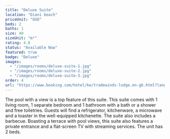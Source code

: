 ```yaml
---
title: "Deluxe Suite"
location: "Diani beach"
priceUnit: "USD"
beds: 2
baths: 1
size: 40
sizeUnit: "m²"
rating: 4.8
status: "Available Now"
featured: true
badge: "Deluxe"
images:
  - "/images/rooms/deluxe-suite-1.jpg"
  - "/images/rooms/deluxe-suite-2.jpg"
  - "/images/rooms/deluxe-suite-3.jpg"
order: 4
url: "https://www.booking.com/hotel/ke/tradewinds-lodge.en-gb.html?lang=en-gb&soz=1&lang_changed=1&activeTab=main#RD317675009"
---
```


The pool with a view is a top feature of this suite. This suite comes with 1 living room, 1 separate bedroom and 1 bathroom with a bath or a shower and free toiletries. Guests will find a refrigerator, kitchenware, a microwave and a toaster in the well-equipped kitchenette. The suite also includes a barbecue. Boasting a terrace with pool views, this suite also features a private entrance and a flat-screen TV with streaming services. The unit has 2 beds.
